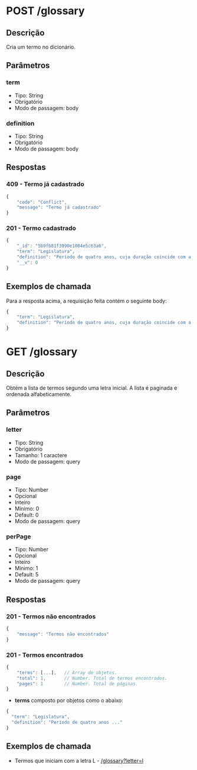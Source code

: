 # POST /glossary
## Descrição
Cria um termo no dicionário.
## Parâmetros
### term
- Tipo: String
- Obrigatório
- Modo de passagem: body
### definition
- Tipo: String
- Obrigatório
- Modo de passagem: body
## Respostas
### 409 - Termo já cadastrado
```js
{
	"code": "Conflict",
	"message": "Termo já cadastrado"
}
```
### 201 - Termo cadastrado
```js
{
	"_id": "5b9fb81f3990e1004e5c63a6",
	"term": "Legislatura",
	"definition": "Período de quatro anos, cuja duração coincide com a dos mandatos dos deputados. Começa no dia 1º de fevereiro, data em que tomam posse os senadores e deputados eleitos. A posse ocorre em uma primeira reunião preparatória, realizando-se depois a segunda reunião para eleição do presidente da Casa, e a terceira, destinada à escolha dos demais integrantes da Mesa, para mandato de dois anos. No fim da legislatura são arquivadas todas as proposições em tramitação na Casa, salvo as originárias da Câmara dos Deputados ou as que tenham passado por sua revisão, bem como as que receberam parecer favorável das comissões. Também são arquivadas matérias que tramitam há duas legislaturas. As proposições arquivadas nessas condições não podem ser desarquivadas.",
	"__v": 0
}
```
## Exemplos de chamada
Para a resposta acima, a requisição feita contém o seguinte body:
```js
{
	"term": "Legislatura",
	"definition": "Período de quatro anos, cuja duração coincide com a dos mandatos dos deputados. Começa no dia 1º de fevereiro, data em que tomam posse os senadores e deputados eleitos. A posse ocorre em uma primeira reunião preparatória, realizando-se depois a segunda reunião para eleição do presidente da Casa, e a terceira, destinada à escolha dos demais integrantes da Mesa, para mandato de dois anos. No fim da legislatura são arquivadas todas as proposições em tramitação na Casa, salvo as originárias da Câmara dos Deputados ou as que tenham passado por sua revisão, bem como as que receberam parecer favorável das comissões. Também são arquivadas matérias que tramitam há duas legislaturas. As proposições arquivadas nessas condições não podem ser desarquivadas."
}
```

# GET /glossary
## Descrição
Obtém a lista de termos segundo uma letra inicial.
A lista é paginada e ordenada alfabeticamente.
## Parâmetros
### letter
- Tipo: String
- Obrigatório
- Tamanho: 1 caractere
- Modo de passagem: query
### page
- Tipo: Number
- Opcional
- Inteiro
- Mínimo: 0
- Default: 0
- Modo de passagem: query
### perPage
- Tipo: Number
- Opcional
- Inteiro
- Mínimo: 1
- Default: 5
- Modo de passagem: query
## Respostas
### 201 - Termos não encontrados
```js
{
	"message": "Termos não encontrados"
}
```
### 201 - Termos encontrados
```js
{
	"terms": [...],   // Array de objetos.
	"total": 1,       // Number. Total de termos encontrados.
	"pages": 1        // Number. Total de páginas.
}
```
- **terms** composto por objetos como o abaixo:
```js
{
  "term": "Legislatura",
  "definition": "Período de quatro anos ..."
}
```
## Exemplos de chamada
- Termos que iniciam com a letra L - [/glossary?letter=l](http://peba-api-dev.herokuapp.com/glossary?letter=l)
